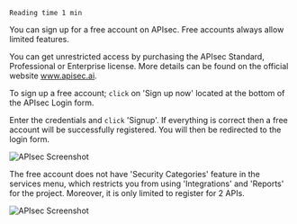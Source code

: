 `Reading time 1 min`

You can sign up for a free account on APIsec. Free accounts always allow limited features. 

You can get unrestricted access by purchasing the APIsec Standard, Professional or Enterprise license. More details can be found on the official website www.apisec.ai.

To sign up a free account; `click` on 'Sign up now' located at the bottom of the APIsec Login form. 

Enter the credentials and `click` 'Signup'. If everything is correct then a free account will be successfully registered. You will then be redirected to the login form. 

<img alt="APIsec Screenshot" src="https://user-images.githubusercontent.com/75529175/171651330-4a4ba3ce-6f1e-47f9-a77e-816226140d41.png" />


The free account does not have 'Security Categories' feature in the services menu, which restricts you from using 'Integrations' and 'Reports' for the project. Moreover, it is only limited to register for 2 APIs. 

<img alt="APIsec Screenshot" src="https://user-images.githubusercontent.com/75529175/171651338-5820f9d3-1a1c-4418-88f0-bbdd50974d23.png" />
